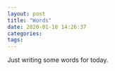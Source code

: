 ```yaml
---
layout: post
title: "Words"
date: 2020-01-18 14:26:37
categories:
tags:
---
```

Just writing some words for today. 
